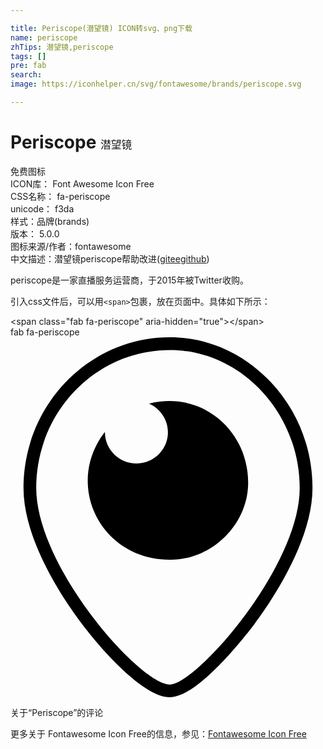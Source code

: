 ```yaml
---

title: Periscope(潜望镜) ICON转svg、png下载
name: periscope
zhTips: 潜望镜,periscope
tags: []
pre: fab
search: 
image: https://iconhelper.cn/svg/fontawesome/brands/periscope.svg

---
```


# Periscope  <small style="font-size: 60%;font-weight: 100">潜望镜</small>


<div class="detail-page">
<p>
<span><span class="badge-success badge">免费图标</span> </span>
<br/>
<span>
ICON库：
<span class="badge-secondary badge">Font Awesome Icon Free</span> 
</span>
<br/>
<span>
CSS名称：
<span class="badge-secondary badge">fa-periscope</span> 
</span>
<br/>
<span>
unicode：
<span class="badge-secondary badge">f3da</span> 
<copy-btn content='f3da' btn-title=""></copy-btn>
<copy-btn :content='String.fromCodePoint(parseInt("f3da", 16))' btn-title="复制U"></copy-btn>
</span><br/><span>样式：<span class="badge-light badge">品牌(brands)</span></span>
<br/>
<span>
版本：
<span class="badge-secondary badge">5.0.0</span> 
</span>
<br/>
<span>图标来源/作者：<span class="badge-light badge">fontawesome</span></span> 
<br/>
<span class="zh-detail">中文描述：<span class="badge-primary badge">潜望镜</span><span class="badge-primary badge">periscope</span><span class="help-link"><span>帮助改进</span>(<a href="https://gitee.com/liuwave/icon-helper/edit/master/json/fontawesome/brands/periscope.json" target="_blank" rel="noopener noreferrer">gitee</a><a href="https://github.com/liuwave/icon-helper/edit/master/json/fontawesome/brands/periscope.json" target="_blank" rel="noopener noreferrer">github</a></span>)</span><br/>
</p>
</div><div class="description description alert alert-light">periscope是一家直播服务运营商，于2015年被Twitter收购。</div>
<div class="alert alert-dark">
  <i class="fab fa-periscope fa-xs"></i>
  <i class="fab fa-periscope fa-sm"></i>
  <i class="fab fa-periscope fa-lg"></i>
  <i class="fab fa-periscope fa-2x"></i>
  <i class="fab fa-periscope fa-3x"></i>
  <i class="fab fa-periscope fa-5x"></i>
  <i class="fab fa-periscope fa-7x"></i>
</div>
<div>
  <p>引入css文件后，可以用<code>&lt;span&gt;</code>包裹，放在页面中。具体如下所示：    
  </p>
  <div class="alert alert-primary" style="font-size: 14px">
    &lt;span class="fab fa-periscope" aria-hidden="true"&gt;&lt;/span&gt;
    <copy-btn content='<span class="fab fa-periscope" aria-hidden="true"></span>'></copy-btn>
  </div>
  <div class="alert alert-secondary">
    <i class="fab fa-periscope"
    style="font-size: 24px"
    aria-hidden="true"></i> fab fa-periscope
    <copy-btn content="fab fa-periscope" btn-title="复制图标名称"></copy-btn>
  </div>
</div>
<div id="svg" class="svg-wrap">
<svg xmlns="http://www.w3.org/2000/svg" viewBox="0 0 448 512"><path d="M370 63.6C331.4 22.6 280.5 0 226.6 0 111.9 0 18.5 96.2 18.5 214.4c0 75.1 57.8 159.8 82.7 192.7C137.8 455.5 192.6 512 226.6 512c41.6 0 112.9-94.2 120.9-105 24.6-33.1 82-118.3 82-192.6 0-56.5-21.1-110.1-59.5-150.8zM226.6 493.9c-42.5 0-190-167.3-190-279.4 0-107.4 83.9-196.3 190-196.3 100.8 0 184.7 89 184.7 196.3.1 112.1-147.4 279.4-184.7 279.4zM338 206.8c0 59.1-51.1 109.7-110.8 109.7-100.6 0-150.7-108.2-92.9-181.8v.4c0 24.5 20.1 44.4 44.8 44.4 24.7 0 44.8-19.9 44.8-44.4 0-18.2-11.1-33.8-26.9-40.7 76.6-19.2 141 39.3 141 112.4z"/></svg>
</div>
<detail full-name='fa-periscope'></detail>

<Vssue title="关于“Periscope”的评论" >关于“Periscope”的评论</Vssue>
    
<div><p>更多关于  Fontawesome Icon Free的信息，参见：<a target="_blank" href="https://iconhelper.cn/fontawesome.html">Fontawesome Icon Free</a>
</p></div>
